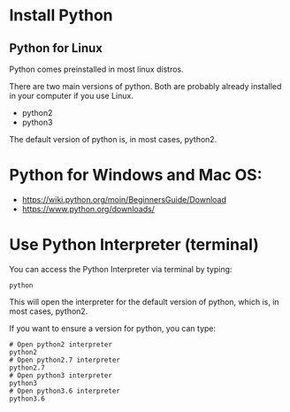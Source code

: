 
# Install Python

## Python for Linux

Python comes preinstalled in most linux distros.

There are two main versions of python. Both are probably already installed in your computer if you use Linux.
- python2
- python3

The default version of python is, in most cases, python2.

# Python for Windows and Mac OS:

- https://wiki.python.org/moin/BeginnersGuide/Download
- https://www.python.org/downloads/


# Use Python Interpreter (terminal)

You can access the Python Interpreter via terminal by typing:
```shell
python
```
This will open the interpreter for the default version of python, which is, in most cases, python2. 

If you want to ensure a version for python, you can type:
```shell
# Open python2 interpreter
python2
# Open python2.7 interpreter
python2.7
# Open python3 interpreter
python3
# Open python3.6 interpreter
python3.6
```
